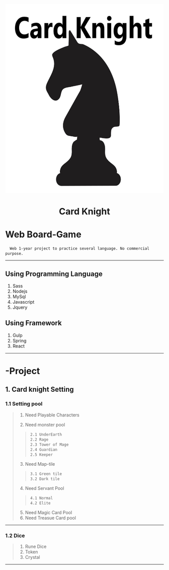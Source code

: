 

<p align="center">
  <img src="https://github.com/Gustv1126/CardKnightGame/blob/master/title.jpg?raw=true"
       width="550px" height="600px" title="title" alt="titleimage"></img>
</p>

<h1 align="center">Card Knight</h1>

# Web Board-Game
````
  Web 1-year project to practice several language. No commercial purpose.

````
****
## Using Programming Language
  1. Sass
  2. Nodejs
  3. MySql
  4. Javascript
  5. Jquery

## Using Framework
  1. Gulp
  2. Spring 
  3. React


****
# -Project 

## 1. Card knight Setting

### 1.1 Setting pool
>  1. Need Playable Characters
>  
>  2. Need monster pool
>>     2.1 UnderEarth
>>     2.2 Rage
>>     2.3 Tower of Mage
>>     2.4 Guardian
>>     2.5 Keeper
>    
>  3. Need Map-tile
>>     3.1 Green tile
>>     3.2 Dark tile
>    
>  4. Need Servant Pool
>>     4.1 Normal
>>     4.2 Elite
>    
>  5. Need Magic Card Pool
>  6. Need Treasue Card pool
  
****
  
### 1.2 Dice
>  1. Rune Dice
>  2. Token
>  3. Crystal
  
  
****
  
  
  

